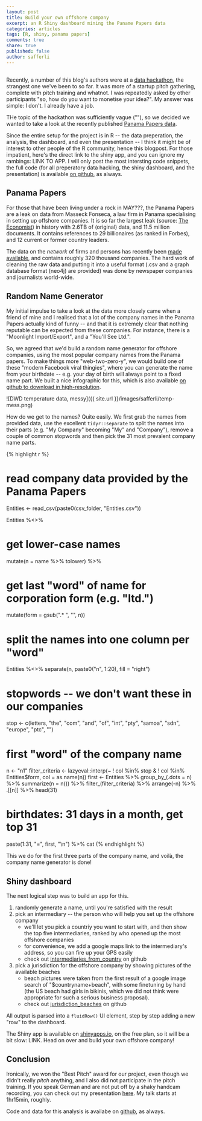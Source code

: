```yaml
---
layout: post
title: Build your own offshore company
excerpt: an R Shiny dashboard mining the Paname Papers data
categories: articles
tags: [R, shiny, panama papers]
comments: true
share: true
published: false 
author: safferli
---
```


## 

Recently, a number of this blog's authors were at a [data hackathon](), the strangest one we've been to so far. It was more of a startup pitch gathering, complete with pitch training and whatnot. I was repeatedly asked by other participants "so, how do you want to monetise your idea?". My answer was simple: I don't. I already have a job. 

THe topic of the hackathon was sufficiently vague (""), so we decided we wanted to take a look at the recently published [Panama Papers data](). 

Since the entire setup for the project is in R -- the data preperation, the analysis, the dashboard, and even the presentation -- I think it might be of interest to other people of the R community, hence this blogpost. For those impatient, here's the direct link to the shiny app, and you can ignore my rambings: LINK TO APP. I will only post the most intersting code snippets, the full code (for all preperatory data hacking, the shiny dashboard, and the presentation) is available [on github](), as always. 


## Panama Papers

For those that have been living under a rock in MAY???, the Panama Papers are a leak on data from Masseck Fonseca, a law firm in Panama specialising in setting up offshore companies. It is so far the largest leak (source: [The Economist](http://www.economist.com/news/international/21696497-huge-trove-documents-has-revealed-secrets-offshore-business-presaging-tougher)) in history with 2.6TB of (original) data, and 11.5 million documents. It contains references to 29 billionaires (as ranked in Forbes), and 12 current or former country leaders. 

The data on the *network* of firms and persons has recently been [made available](https://offshoreleaks.icij.org/), and contains roughly 320 thousand companies. The hard work of cleaning the raw data and putting it into a useful format (.csv and a graph database format (neo4j) are provided) was done by newspaper companies and journalists world-wide. 


## Random Name Generator

My initial impulse to take a look at the data more closely came when a friend of mine and I realised that a lot of the company names in the Panama Papers actually kind of funny -- and that it is extremely clear that nothing reputable can be expected from these companies. For instance, there is a "Moonlight Import/Export", and a "You'll See Ltd.". 

So, we agreed that we'd build a random name generator for offshore companies, using the most popular company names from the Panama papers. To make things more "web-two-zero-y", we would build one of these "modern Facebook viral thingies", where you can generate the name from your birthdate -- e.g. your day of birth will always point to a fixed name part. We built a nice infographic for this, which is also available [on github to download in high-resolution](). 

![DWD temperature data, messy]({{ site.url }}/images/safferli/temp-mess.png)

How do we get to the names? Quite easily. We first grab the names from provided data, use the excellent `tidyr::separate` to split the names into their parts (e.g. "My Company" becoming "My" and "Company"), remove a couple of common stopwords and then pick the 31 most prevalent company name parts. 


{% highlight r %}
# read company data provided by the Panama Papers
Entities <- read_csv(paste0(csv_folder, "Entities.csv"))

Entities %<>%
  # get lower-case names
  mutate(n = name %>% tolower) %>%
  # get last "word" of name for corporation form (e.g. "ltd.")
  mutate(form = gsub(".* ", "", n))

# split the names into one column per "word"
Entities %<>% separate(n, paste0("n", 1:20), fill = "right")

# stopwords -- we don't want these in our companies
stop <- c(letters, "the", "com", "and", "of", "int", "pty", "samoa", "sdn", "europe", "ptc", "")

# first "word" of the company name
n <- "n1"
filter_criteria <- lazyeval::interp(~ ! col %in% stop & ! col %in% Entities$form, col = as.name(n))
first <- Entities %>% 
  group_by_(.dots = n) %>% 
  summarize(n = n()) %>% 
  filter_(filter_criteria) %>% 
  arrange(-n) %>% 
  .[[n]] %>% 
  head(31)
# birthdates: 31 days in a month, get top 31
paste(1:31, "=", first, "\n") %>% cat
{% endhighlight %}

This we do for the first three parts of the company name, and voilà, the company name generator is done! 


## Shiny dashboard

The next logical step was to build an app for this. 

1. randomly generate a name, until you're satisfied with the result
1. pick an intermediary -- the person who will help you set up the offshore company
    - we'll let you pick a countriy you want to start with, and then show the top five intermediaries, ranked by who opened up the most offshore companies
    - for convenience, we add a google maps link to the intermediary's address, so you can fire up your GPS easily
    - check out [intermediaries_from_country]() on github
1. pick a jurisdiction for the offshore company by showing pictures of the available beaches
    - beach pictures were taken from the first result of a google image search of "$countryname+beach", with some finetuning by hand (the US beach had girls in bikinis, which we did not think were appropriate for such a serious business proposal).
    - check out [jurisdiction_beaches]() on github
    
All output is parsed into a `fluidRow()` UI element, step by step adding a new "row" to the dashboard. 

The Shiny app is available on [shinyapps.io](), on the free plan, so it will be a bit slow: LINK. Head on over and build your own offshore company! 


## Conclusion

Ironically, we won the "Best Pitch" award for our project, even though we didn't really *pitch* anything, and I also did not participate in the pitch training. If you speak German and are not put off by a shaky handcam recording, you can check out my presentation [here](). My talk starts at 1hr15min, roughly. 

Code and data for this analysis is availabe on [github](https://github.com/safferli/LINK), as always. 



